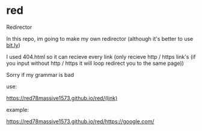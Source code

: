 # red
Redirector

In this repo, im going to make my own redirector (although it's better to use [bit.ly](https://bit.ly))

I used 404.html so it can recieve every link (only recieve http / https link's (if you input without http / https it will loop redirect you to the same page))

Sorry if my grammar is bad

use:

https://red78massive1573.github.io/red/(link)

example:

https://red78massive1573.github.io/red/https://google.com/
